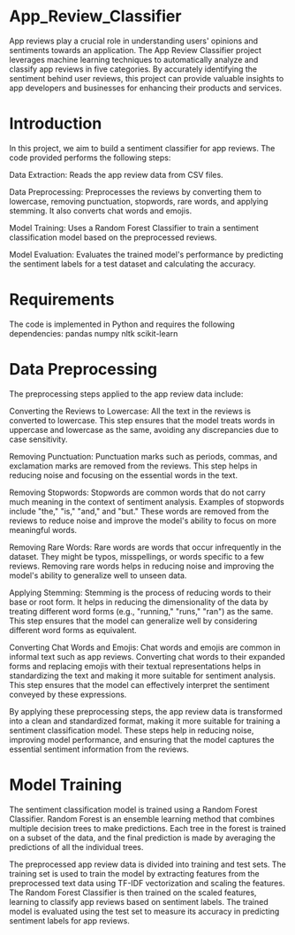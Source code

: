 # App_Review_Classifier
App reviews play a crucial role in understanding users' opinions and sentiments towards an application. The App Review Classifier project leverages machine learning techniques to automatically analyze and classify app reviews in five categories. By accurately identifying the sentiment behind user reviews, this project can provide valuable insights to app developers and businesses for enhancing their products and services.

# Introduction
In this project, we aim to build a sentiment classifier for app reviews. The code provided performs the following steps:

Data Extraction: Reads the app review data from CSV files.

Data Preprocessing: Preprocesses the reviews by converting them to lowercase, removing punctuation, stopwords, rare words, and applying stemming. It also converts chat words and emojis.

Model Training: Uses a Random Forest Classifier to train a sentiment classification model based on the preprocessed reviews.

Model Evaluation: Evaluates the trained model's performance by predicting the sentiment labels for a test dataset and calculating the accuracy.

# Requirements

The code is implemented in Python and requires the following dependencies:
pandas numpy nltk scikit-learn

# Data Preprocessing

The preprocessing steps applied to the app review data include:

Converting the Reviews to Lowercase:
All the text in the reviews is converted to lowercase. This step ensures that the model treats words in uppercase and lowercase as the same, avoiding any discrepancies due to case sensitivity. 

Removing Punctuation:
Punctuation marks such as periods, commas, and exclamation marks are removed from the reviews. This step helps in reducing noise and focusing on the essential words in the text. 

Removing Stopwords:
Stopwords are common words that do not carry much meaning in the context of sentiment analysis. Examples of stopwords include "the," "is," "and," and "but." These words are removed from the reviews to reduce noise and improve the model's ability to focus on more meaningful words. 

Removing Rare Words:
Rare words are words that occur infrequently in the dataset. They might be typos, misspellings, or words specific to a few reviews. Removing rare words helps in reducing noise and improving the model's ability to generalize well to unseen data. 

Applying Stemming:
Stemming is the process of reducing words to their base or root form. It helps in reducing the dimensionality of the data by treating different word forms (e.g., "running," "runs," "ran") as the same. This step ensures that the model can generalize well by considering different word forms as equivalent. 

Converting Chat Words and Emojis:
Chat words and emojis are common in informal text such as app reviews. Converting chat words to their expanded forms and replacing emojis with their textual representations helps in standardizing the text and making it more suitable for sentiment analysis. This step ensures that the model can effectively interpret the sentiment conveyed by these expressions.

By applying these preprocessing steps, the app review data is transformed into a clean and standardized format, making it more suitable for training a sentiment classification model. These steps help in reducing noise, improving model performance, and ensuring that the model captures the essential sentiment information from the reviews.

# Model Training

The sentiment classification model is trained using a Random Forest Classifier. Random Forest is an ensemble learning method that combines multiple decision trees to make predictions. Each tree in the forest is trained on a subset of the data, and the final prediction is made by averaging the predictions of all the individual trees.

The preprocessed app review data is divided into training and test sets. The training set is used to train the model by extracting features from the preprocessed text data using TF-IDF vectorization and scaling the features. The Random Forest Classifier is then trained on the scaled features, learning to classify app reviews based on sentiment labels. The trained model is evaluated using the test set to measure its accuracy in predicting sentiment labels for app reviews.
